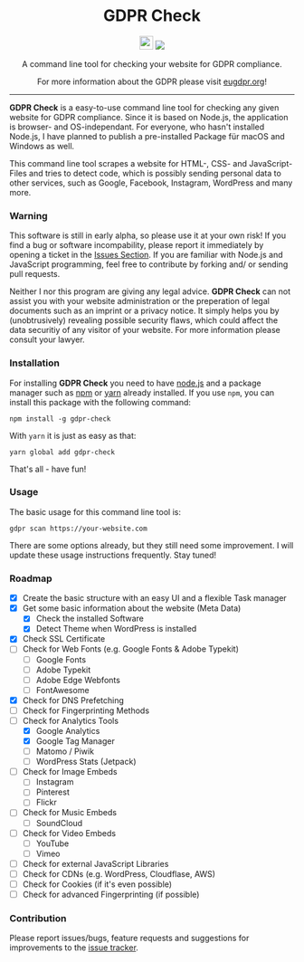 <h1 align="center">GDPR Check</h1>

<p align="center">
  <img src="https://assets-cdn.github.com/favicon.ico" width=24 height=24/>
  <a href="https://github.com/mirkoschubert/gdpr-check/blob/master/LICENSE.md">
    <img src="https://img.shields.io/github/license/mirkoschubert/gdpr-check.svg" />
  </a>
</p>

<p align="center">A command line tool for checking your website for GDPR compliance.</p>
<p align="center">For more information about the GDPR please visit <a href="https://www.eugdpr.org">eugdpr.org</a>!</p>

---

**GDPR Check** is a easy-to-use command line tool for checking any given website for GDPR compliance. Since it is based on Node.js, the application is browser- and OS-independant. For everyone, who hasn't installed Node.js, I have planned to publish a pre-installed Package für macOS and Windows as well.

This command line tool scrapes a website for HTML-, CSS- and JavaScript-Files and tries to detect code, which is possibly sending personal data to other services, such as Google, Facebook, Instagram, WordPress and many more.

### Warning

This software is still in early alpha, so please use it at your own risk! If you find a bug or software incompability, please report it immediately by opening a ticket in the [Issues Section](https://github.com/mirkoschubert/gdpr-check/issues). If you are familiar with Node.js and JavaScript programming, feel free to contribute by forking and/ or sending pull requests.

Neither I nor this program are giving any legal advice. **GDPR Check** can not assist you with your website administration or the preperation of legal documents such as an imprint or a privacy notice. It simply helps you by (unobtrusively) revealing possible security flaws, which could affect the data securitiy of any visitor of your website. For more information please consult your lawyer.

### Installation

For installing **GDPR Check** you need to have [node.js](https://nodejs.org/en/) and a package manager such as [npm](https://www.npmjs.com) or [yarn](https://yarnpkg.com/en/) already installed. If you use `npm`, you can install this package with the following command:

```
npm install -g gdpr-check
```

With `yarn` it is just as easy as that:

```
yarn global add gdpr-check
```

That's all - have fun!

### Usage

The basic usage for this command line tool is:

```
gdpr scan https://your-website.com
```

There are some options already, but they still need some improvement. I will update these usage instructions frequently. Stay tuned!

### Roadmap

* [x] Create the basic structure with an easy UI and a flexible Task manager
* [x] Get some basic information about the website (Meta Data)
  * [x] Check the installed Software
  * [x] Detect Theme when WordPress is installed
* [x] Check SSL Certificate
* [ ] Check for Web Fonts (e.g. Google Fonts & Adobe Typekit)
  * [ ] Google Fonts
  * [ ] Adobe Typekit
  * [ ] Adobe Edge Webfonts
  * [ ] FontAwesome
* [x] Check for DNS Prefetching
* [ ] Check for Fingerprinting Methods
* [ ] Check for Analytics Tools
  * [x] Google Analytics
  * [x] Google Tag Manager
  * [ ] Matomo / Piwik
  * [ ] WordPress Stats (Jetpack)
* [ ] Check for Image Embeds
  * [ ] Instagram
  * [ ] Pinterest
  * [ ] Flickr
* [ ] Check for Music Embeds
  * [ ] SoundCloud
* [ ] Check for Video Embeds
  * [ ] YouTube
  * [ ] Vimeo
* [ ] Check for external JavaScript Libraries
* [ ] Check for CDNs (e.g. WordPress, Cloudflase, AWS)
* [ ] Check for Cookies (if it's even possible)
* [ ] Check for advanced Fingerprinting (if possible)

### Contribution

Please report issues/bugs, feature requests and suggestions for improvements to the [issue tracker](https://github.com/mirkoschubert/gdpr-check/issues).
